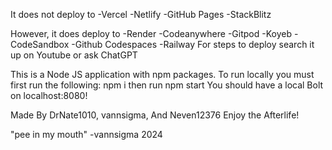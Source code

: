 It does not deploy to 
-Vercel
-Netlify
-GitHub Pages
-StackBlitz

However, it does deploy to
-Render
-Codeanywhere
-Gitpod
-Koyeb
-CodeSandbox
-Github Codespaces
-Railway
For steps to deploy search it up on Youtube or ask ChatGPT

This is a Node JS application with npm packages. To run locally you must first run the following:
npm i
then run
npm start
You should have a local Bolt on localhost:8080!

Made By DrNate1010, vannsigma, And Neven12376
Enjoy the Afterlife!

"pee in my mouth" -vannsigma 2024
